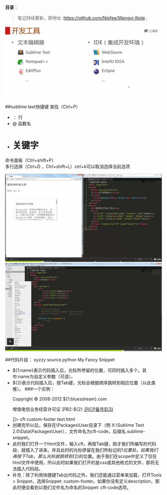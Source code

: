 **目录**：

>笔记持续更新，原地址 :https://github.com/Niefee/Wangyi-Note ;


![插图](img/1.png)

##sublime text快捷键
查找（Ctrl+P）<br>
- ：    行<br>
- @    函数名<br>
- #     关键字<br>
命令面板（Ctrl+shift+P）<br>
多行选择（Ctrl+D ，Ctrl+shift+L）ctrl+k可以取消选择当前选项

![插图](img/2.png)
![插图](img/3.png)

##代码片段：
	<snippet>
	    <content><![CDATA[ 你需要插入的代码片段${1:name} ]]></content>
	    <!-- 可选：快捷键，利用Tab自动补全代码的功能 -->
	    <tabTrigger>xyzzy</tabTrigger>
	    <!-- 可选：使用范围，不填写代表对所有文件有效。附：source.css和test.html分别对应不同文件。 -->
	    <scope>source.python</scope>
	    <!-- 可选：在snippet菜单中的显示说明（支持中文）。如果不定义，菜单则显示当前文件的文件名。 -->
	    <description>My Fancy Snippet</description>
	</snippet>
- ${1:name}表示代码插入后，光标所停留的位置，可同时插入多个。其中:name为自定义参数（可选）。<br>
- ${2}表示代码插入后，按Tab键，光标会根据顺序跳转到相应位置（以此类推）。
###一个实例：
	<snippet>
	     <content>
	     <![CDATA[
	     <footer>
	          <p>Copyright © 2008-2012 ${1:bluesdream}.com</p>
	          <p>增值电信业务经营许可证 沪B2-${2} <a href="#">沪ICP备号${3}</a></p>
	     </footer>
	     ]]>
	     </content>
	     <tabTrigger>cft</tabTrigger>
	     <description>custom-footer</description>
	     <scope>text.html</scope>
	</snippet>
- 创建完毕以后，保存在\Packages\User目录下（例 X:\Sublime Text 2.0\Data\Packages\User），文件命名为cft-code，后缀名.sublime-snippet。<br>
- 此时我们打开一个html文件，输入cft，再按Tab键，刚才我们所编写的代码段，就插入了进来。并且此时的光标停留在我们所标记的${1}位置处，如果我们再按下Tab，那么光标就跳转到${2}的位置。由于我们在scope中定义了仅在html文件中使用，所以此时如果我们打开的是css或其他格式的文件，那将无法插入代码段。<br>
- 补充：除了利用快捷键Tab出代码之外，我们还能通过菜单来加载，打开Tools > Snippet，选择Snippet: custom-footer。如果你没有定义description，那此时便会看到以我们文件名为命名的Snippet: cft-code选项。